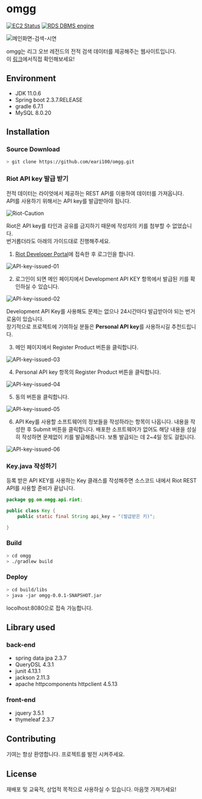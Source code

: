# omgg

[![EC2 Status](https://img.shields.io/badge/EC2-success-blue?logo=Amazon%20AWS&style=for-the-badge)](https://aws.amazon.com/ko/ec2/?nc2=type_a&ec2-whats-new.sort-by=item.additionalFields.postDateTime&ec2-whats-new.sort-order=desc)
[![RDS DBMS engine](https://img.shields.io/badge/RDS-MySQL-9cf?logo=Amazon%20AWS&style=for-the-badge)](https://aws.amazon.com/ko/rds/?nc2=type_a)

![메인화면-검색-시연](https://user-images.githubusercontent.com/24715292/117240401-afda8700-ae6b-11eb-8739-304838e1ddec.gif)

omgg는 리그 오브 레전드의 전적 검색 데이터를 제공해주는 웹사이트입니다.  
이 [링크](http://ec2-18-116-207-31.us-east-2.compute.amazonaws.com:8080)에서직접 확인해보세요!

## Environment

+ JDK 11.0.6
+ Spring boot 2.3.7.RELEASE
+ gradle 6.7.1
+ MySQL 8.0.20

## Installation

### Source Download

```bash
> git clone https://github.com/eari100/omgg.git
```

### Riot API key 발급 받기

전적 데이터는 라이엇에서 제공하는 REST API를 이용하여 데이터를 가져옵니다.   
API를 사용하기 위해서는 API key를 발급받아야 됩니다.  

![Riot-Caution](https://user-images.githubusercontent.com/24715292/117745741-0ec24680-b246-11eb-8148-1b6a3e055c16.png)

Riot은 API key를 타인과 공유를 금지하기 때문에 작성자의 키를 첨부할 수 없었습니다.  
번거롭더라도 아래의 가이드대로 진행해주세요.

1. [Riot Developer Portal](https://developer.riotgames.com/)에 접속한 후 로그인을 합니다.

![API-key-issued-01](https://user-images.githubusercontent.com/24715292/117746481-775df300-b247-11eb-9e63-efca063f4e34.png)

2. 로그인이 되면 메인 페이지에서 Development API KEY 항목에서 발급된 키를 확인하실 수 있습니다.

![API-key-issued-02](https://user-images.githubusercontent.com/24715292/117746753-dde31100-b247-11eb-9c9c-90d97c340b8e.png)

Development API Key를 사용해도 문제는 없으나 24시간마다 발급받아야 되는 번거로움이 있습니다.   
장기적으로 프로젝트에 기여하실 분들은 **Personal API key**를 사용하시길 추천드립니다.  

3. 메인 페이지에서 Register Product 버튼을 클릭합니다.

![API-key-issued-03](https://user-images.githubusercontent.com/24715292/117747271-cf492980-b248-11eb-9776-184819f71b2d.png)

4. Personal API key 항목의 Register Product 버튼을 클릭합니다.

![API-key-issued-04](https://user-images.githubusercontent.com/24715292/117747415-17684c00-b249-11eb-9002-17018b8ad780.png)

5. 동의 버튼을 클릭합니다.

![API-key-issued-05](https://user-images.githubusercontent.com/24715292/117747548-58606080-b249-11eb-9605-89dccb6fa20d.png)

6. API Key를 사용할 소프트웨어의 정보들을 작성하라는 항목이 나옵니다. 내용을 작성한 후 Submit 버튼을 클릭합니다.
배포한 소프트웨어가 없어도 해당 내용을 성실히 작성하면 문제없이 키를 발급해줍니다. 보통 발급되는 데 2~4일 정도 걸립니다.

![API-key-issued-06](https://user-images.githubusercontent.com/24715292/117747700-9e1d2900-b249-11eb-9b78-d924533f4b0c.png)

### Key.java 작성하기

등록 받은 API KEY를 사용하는 Key 클래스를 작성해주면 소스코드 내에서 Riot REST API를 사용할 준비가 끝납니다.

```JAVA
package gg.om.omgg.api.riot;

public class Key {
    public static final String api_key = "(발급받은 키)";

}
```

### Build

```bash
> cd omgg
> ./gradlew build
```

### Deploy

```bash
> cd build/libs
> java -jar omgg-0.0.1-SNAPSHOT.jar
```
locolhost:8080으로 접속 가능합니다.

## Library used

### back-end

+ spring data jpa 2.3.7
+ QueryDSL 4.3.1
+ junit 4.13.1
+ jackson 2.11.3
+ apache httpcomponents httpclient 4.5.13

### front-end
+ jquery 3.5.1
+ thymeleaf 2.3.7

## Contributing

기여는 항상 환영합니다. 프로젝트를 발전 시켜주세요.

## License

재배포 및 교육적, 상업적 목적으로 사용하실 수 있습니다. 마음껏 가져가세요!
